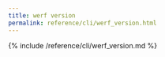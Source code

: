 ```yaml
---
title: werf version
permalink: reference/cli/werf_version.html
---
```


{% include /reference/cli/werf_version.md %}
